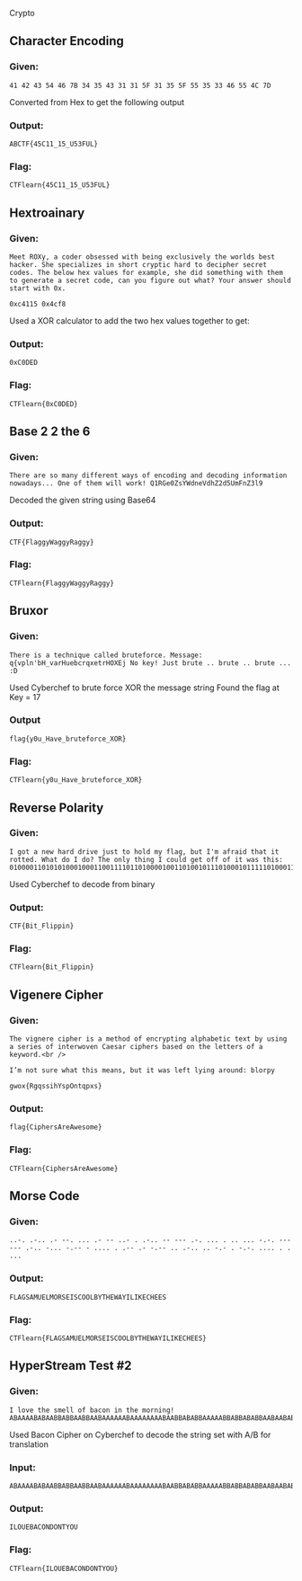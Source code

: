 Crypto

## Character Encoding
### Given:
``` 
41 42 43 54 46 7B 34 35 43 31 31 5F 31 35 5F 55 35 33 46 55 4C 7D
```

Converted from Hex to get the following output
### Output:
```
ABCTF{45C11_15_U53FUL}
```
### Flag:
```
CTFlearn{45C11_15_U53FUL}
```

## Hextroainary
### Given:
``` 
Meet ROXy, a coder obsessed with being exclusively the worlds best hacker. She specializes in short cryptic hard to decipher secret codes. The below hex values for example, she did something with them to generate a secret code, can you figure out what? Your answer should start with 0x.

0xc4115 0x4cf8
```
Used a XOR calculator to add the two hex values together to get:
### Output:
``` 0xC0DED ```

### Flag:
```
CTFlearn{0xC0DED}
```

## Base 2 2 the 6
### Given:
```
There are so many different ways of encoding and decoding information nowadays... One of them will work! Q1RGe0ZsYWdneVdhZ2d5UmFnZ3l9
```
Decoded the given string using Base64 
### Output:
```
CTF{FlaggyWaggyRaggy}
```
### Flag:
``` 
CTFlearn{FlaggyWaggyRaggy}
```

## Bruxor
### Given:
```
There is a technique called bruteforce. Message: q{vpln'bH_varHuebcrqxetrHOXEj No key! Just brute .. brute .. brute ... :D
```
Used Cyberchef to brute force XOR the message string
Found the flag at Key = 17
### Output 
```
flag{y0u_Have_bruteforce_XOR}
```
### Flag:
``` 
CTFlearn{y0u_Have_bruteforce_XOR}
```

## Reverse Polarity
### Given:
```
I got a new hard drive just to hold my flag, but I'm afraid that it rotted. What do I do? The only thing I could get off of it was this: 01000011010101000100011001111011010000100110100101110100010111110100011001101100011010010111000001110000011010010110111001111101
```

Used Cyberchef to decode from binary
### Output:
```
CTF{Bit_Flippin}
```
### Flag:
``` 
CTFlearn{Bit_Flippin}
```

## Vigenere Cipher
### Given:
```
The vignere cipher is a method of encrypting alphabetic text by using a series of interwoven Caesar ciphers based on the letters of a keyword.<br />

I’m not sure what this means, but it was left lying around: blorpy

gwox{RgqssihYspOntqpxs}

```
### Output:
``` 
flag{CiphersAreAwesome}
```
### Flag:
``` 
CTFlearn{CiphersAreAwesome}
```


## Morse Code 
### Given:
```
..-. .-.. .- --. ... .- -- ..- . .-.. -- --- .-. ... . .. ... -.-. --- --- .-.. -... -.-- - .... . .-- .- -.-- .. .-.. .. -.- . -.-. .... . . ...
```
### Output:
``` 
FLAGSAMUELMORSEISCOOLBYTHEWAYILIKECHEES
```
### Flag:
``` 
CTFlearn{FLAGSAMUELMORSEISCOOLBYTHEWAYILIKECHEES}
```

## HyperStream Test #2
### Given:
```
I love the smell of bacon in the morning! ABAAAABABAABBABBAABBAABAAAAAABAAAAAAAABAABBABABBAAAAABBABBABABBAABAABABABBAABBABBAABB
```
Used Bacon Cipher on Cyberchef to decode the string set with A/B for translation
### Input:
```
ABAAAABABAABBABBAABBAABAAAAAABAAAAAAAABAABBABABBAAAAABBABBABABBAABAABABABBAABBABBAABB
```
### Output:
``` 
ILOUEBACONDONTYOU
```
### Flag:
``` 
CTFlearn{ILOUEBACONDONTYOU}
```

















